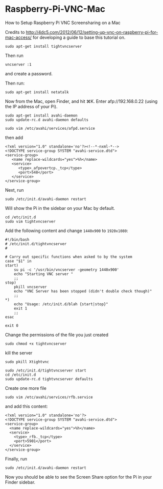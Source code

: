 # Raspberry-Pi-VNC-Mac
How to Setup Raspberry Pi VNC Screensharing on a Mac

Credits to http://4dc5.com/2012/06/12/setting-up-vnc-on-raspberry-pi-for-mac-access/ for developing a guide to base this tutorial on.

```
sudo apt-get install tightvncserver
```
Then run
```
vncserver :1
```
and create a password.

Then run:

```
sudo apt-get install netatalk
```

Now from the Mac, open Finder, and hit ⌘K. Enter afp://192.168.0.22 (using the IP address of your Pi).

```
sudo apt-get install avahi-daemon
sudo update-rc.d avahi-daemon defaults
```
```
sudo vim /etc/avahi/services/afpd.service
```
then add

```
<?xml version="1.0" standalone='no'?><!--*-nxml-*-->
<!DOCTYPE service-group SYSTEM "avahi-service.dtd">
<service-group>
   <name replace-wildcards="yes">%h</name>
   <service>
      <type>_afpovertcp._tcp</type>
      <port>548</port>
   </service>
</service-group>
```
Next, run
```
sudo /etc/init.d/avahi-daemon restart
```

Will show the Pi in the sidebar on your Mac by default.

```
cd /etc/init.d
sudo vim tightvncserver
```
Add the following content and change `1440x900` to `1920x1080`:

```
#!/bin/bash
# /etc/init.d/tightvncserver
#

# Carry out specific functions when asked to by the system
case "$1" in
start)
    su pi -c '/usr/bin/vncserver -geometry 1440x900'
    echo "Starting VNC server "
    ;;
stop)
    pkill vncserver
    echo "VNC Server has been stopped (didn't double check though)"
    ;;
*)
    echo "Usage: /etc/init.d/blah {start|stop}"
    exit 1
    ;;
esac

exit 0
```

Change the permissions of the file you just created

```
sudo chmod +x tightvncserver
```
kill the server

```
sudo pkill Xtightvnc
```

```
sudo /etc/init.d/tightvncserver start
cd /etc/init.d
sudo update-rc.d tightvncserver defaults
```
Create one more file
```
sudo vim /etc/avahi/services/rfb.service
```
and add this content:

```
<?xml version="1.0" standalone='no'?>
<!DOCTYPE service-group SYSTEM "avahi-service.dtd">
<service-group>
  <name replace-wildcards="yes">%h</name>
  <service>
    <type>_rfb._tcp</type>
    <port>5901</port>
  </service>
</service-group>
```
Finally, run

```
sudo /etc/init.d/avahi-daemon restart
```

Now you should be able to see the Screen Share option for the Pi in your Finder sidebar.
